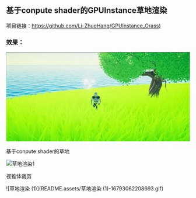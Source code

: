 ## 基于conpute shader的GPUInstance草地渲染

项目链接：[https://github.com/Li-ZhuoHang/GPUInstance_Grass)](https://github.com/Li-ZhuoHang/GPUInstance_Grass)

### 效果：

![草地渲染](README.assets/草地渲染.png)

基于conpute shader的草地

![草地渲染1](README.assets/草地渲染1.gif)

视锥体裁剪

![草地渲染 (1)](README.assets/草地渲染 (1)-16793062208693.gif)

